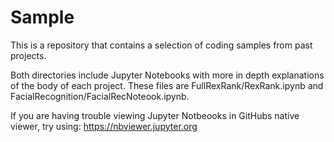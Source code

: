 # Sample
This is a repository that contains a selection of coding samples from past projects. 

Both directories include Jupyter Notebooks with more in depth explanations of the body of each project. These files are FullRexRank/RexRank.ipynb and FacialRecognition/FacialRecNoteook.ipynb.

If you are having trouble viewing Jupyter Notbeooks in GitHubs native viewer, try using: https://nbviewer.jupyter.org 

